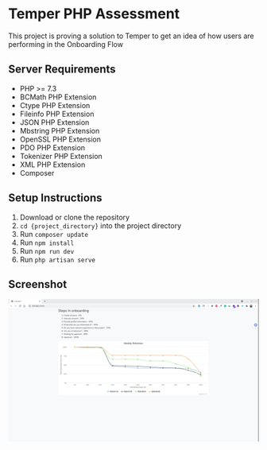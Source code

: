 # Temper PHP Assessment

This project is proving a solution to Temper to get an idea of how users are performing in the Onboarding Flow

## Server Requirements

- PHP >= 7.3
- BCMath PHP Extension
- Ctype PHP Extension
- Fileinfo PHP Extension
- JSON PHP Extension
- Mbstring PHP Extension
- OpenSSL PHP Extension
- PDO PHP Extension
- Tokenizer PHP Extension
- XML PHP Extension
- Composer

## Setup Instructions

1. Download or clone the repository
2. `cd {project_directory}` into the project directory
3. Run `composer update`
4. Run `npm install`
5. Run `npm run dev`
6. Run `php artisan serve`

## Screenshot

![Alt text](result-screenshot.png)
